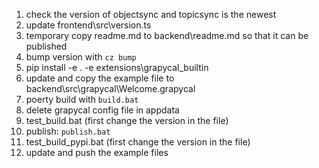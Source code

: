 1. check the version of objectsync and topicsync is the newest
1. update frontend\src\version.ts
1. temporary copy readme.md to backend\readme.md so that it can be published
1. bump version with `cz bump` 
1. pip install -e . -e extensions\grapycal_builtin 
1. update and copy the example file to backend\src\grapycal\Welcome.grapycal
1. poerty build with `build.bat`
1. delete grapycal config file in appdata
1. test_build.bat (first change the version in the file)
1. publish: `publish.bat`
1. test_build_pypi.bat (first change the version in the file)
1. update and push the example files
